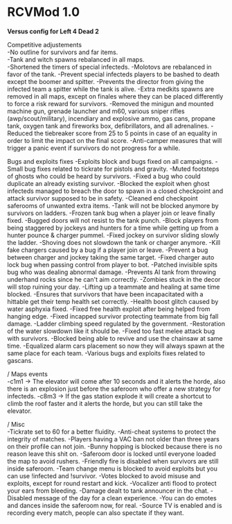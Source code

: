 # RCVMod 1.0
**Versus config for Left 4 Dead 2**

Competitive adjustements  
-No outline for survivors and far items.  
-Tank and witch spawns rebalanced in all maps.  
-Shortened the timers of special infecteds.
-Molotovs are rebalanced in favor of the tank.
-Prevent special infecteds players to be bashed to death except the boomer and spitter.
-Prevents the director from giving the infected team a spitter while the tank is alive.
-Extra medkits spawns are removed in all maps, except on finales where they can be placed differently to force a risk reward for survivors.
-Removed the minigun and mounted machine gun, grenade launcher and m60, various sniper rifles (awp/scout/military), incendiary and explosive ammo, gas cans, propane tank, oxygen tank and fireworks box, defibrillators, and all adrenalines.
-Reduced the tiebreaker score from 25 to 5 points in case of an equality in order to limit the impact on the final score.
-Anti-camper measures that will trigger a panic event if survivors do not progress for a while.
 
Bugs and exploits fixes
-Exploits block and bugs fixed on all campaigns.
-Small bug fixes related to tickrate for pistols and gravity.
-Muted footsteps of ghosts who could be heard by survivors.
-Fixed a bug who could duplicate an already existing survivor.
-Blocked the exploit when ghost infecteds managed to breach the door to spawn in a closed checkpoint and attack survivor supposed to be in safety.
-Cleaned end checkpoint saferooms of unwanted extra items.
-Tank will not be blocked anymore by survivors on ladders.
-Frozen tank bug when a player join or leave finally fixed.
-Bugged doors will not resist to the tank punch.
-Block players from being staggered by jockeys and hunters for a time while getting up from a hunter pounce & charger pummel.
-Fixed jockey on survivor sliding slowly the ladder.
-Shoving does not slowdown the tank or charger anymore.
-Kill fake chargers caused by a bug if a player join or leave.
-Prevent a bug between charger and jockey taking the same target.
-Fixed charger auto lock bug when passing control from player to bot.
-Patched invisible spits bug who was dealing abnormal damage.
-Prevents AI tank from throwing underhand rocks since he can't aim correctly.
-Zombies stuck in the decor will stop ruining your day.
-Lifting up a teammate and healing at same time blocked.
-Ensures that survivors that have been incapacitated with a hittable get their temp health set correctly.
-Health boost glitch caused by water asphyxia fixed.
-Fixed free health exploit after being helped from hanging edge.
-Fixed incapped survivor protecting teammate from big fall damage.
-Ladder climbing speed regulated by the government.
-Restoration of the water slowdown like it should be.
-Fixed too fast melee attack bug with survivors.
-Blocked being able to revive and use the chainsaw at same time.
-Equalized alarm cars placement so now they will always spawn at the same place for each team.
-Various bugs and exploits fixes related to gascans.
 
/ Maps events\
-c1m1 -> The elevator will come after 10 seconds and it alerts the horde, also there is an explosion just before the saferoom who offer a new strategy for infecteds.
-c8m3 -> If the gas station explode it will create a shortcut to climb the roof faster and it alerts the horde, but you can still take the elevator.
 
/ Misc \
-Tickrate set to 60 for a better fluidity. 
-Anti-cheat systems to protect the integrity of matches.
-Players having a VAC ban not older than three years on their profile can not join.
-Bunny hopping is blocked because there is no reason leave this shit on.
-Saferoom door is locked until everyone loaded the map to avoid rushers.
-Friendly fire is disabled when survivors are still inside saferoom.
-Team change menu is blocked to avoid exploits but you can use !infected and !survivor.
-Votes blocked to avoid misuse and exploits, except for round restart and kick.
-Vocalizer anti flood to protect your ears from bleeding.
-Damage dealt to tank announcer in the chat.
-Disabled message of the day for a clean experience.
-You can do emotes and dances inside the saferoom now, for real.
-Source TV is enabled and is recording every match, people can also spectate if they want.
